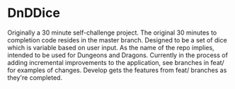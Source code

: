 # DnDDice
Originally a 30 minute self-challenge project. The original 30 minutes to completion code resides in the master branch.
Designed to be a set of dice which is variable based on user input. As the name of the repo implies, intended to be used for Dungeons and Dragons.
Currently in the process of adding incremental improvements to the application, see branches in feat/ for examples of changes.
Develop gets the features from feat/ branches as they're completed.
